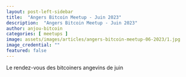 ```yaml
---
layout: post-left-sidebar
title:  "Angers Bitcoin Meetup - Juin 2023"
description:  "Angers Bitcoin Meetup - Juin 2023"
author: anjou-bitcoin
categories: [ meetups ]
image: assets/images/articles/angers-bitcoin-meetup-06-2023/1.jpg
image_credential: ""
featured: false
---
```


Le rendez-vous des bitcoiners angevins de juin 